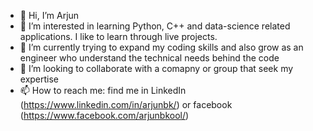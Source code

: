 - 👋 Hi, I’m Arjun
- 👀 I’m interested in learning Python, C++ and data-science related applications. I like to learn through live projects. 
- 🌱 I’m currently trying to expand my coding skills and also grow as an engineer who understand the technical needs behind the code
- 💞️ I’m looking to collaborate with a comapny or group that seek my expertise
- 📫 How to reach me: find me in LinkedIn (https://www.linkedin.com/in/arjunbk/) or facebook (https://www.facebook.com/arjunbkool/)

<!---
arjunbkool/arjunbkool is a ✨ special ✨ repository because its `README.md` (this file) appears on your GitHub profile.
You can click the Preview link to take a look at your changes.
--->
